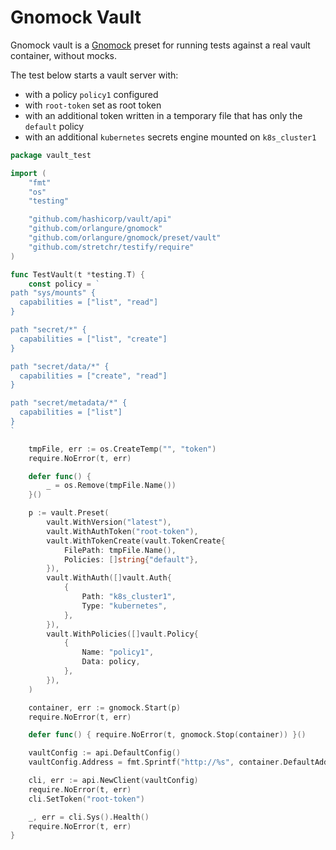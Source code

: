 # Gnomock Vault

Gnomock vault is a [Gnomock](https://github.com/orlangure/gnomock) preset
for running tests against a real vault container, without mocks.

The test below starts a vault server with:

* with a policy `policy1` configured
* with `root-token` set as root token
* with an additional token written in a temporary file that has only the `default` policy
* with an additional `kubernetes` secrets engine mounted on `k8s_cluster1`

```go
package vault_test

import (
	"fmt"
	"os"
	"testing"

	"github.com/hashicorp/vault/api"
	"github.com/orlangure/gnomock"
	"github.com/orlangure/gnomock/preset/vault"
	"github.com/stretchr/testify/require"
)

func TestVault(t *testing.T) {
	const policy = `
path "sys/mounts" {
  capabilities = ["list", "read"]
}

path "secret/*" {
  capabilities = ["list", "create"]
}

path "secret/data/*" {
  capabilities = ["create", "read"]
}

path "secret/metadata/*" {
  capabilities = ["list"]
}
`

	tmpFile, err := os.CreateTemp("", "token")
	require.NoError(t, err)

	defer func() {
		_ = os.Remove(tmpFile.Name())
	}()

	p := vault.Preset(
		vault.WithVersion("latest"),
		vault.WithAuthToken("root-token"),
		vault.WithTokenCreate(vault.TokenCreate{
			FilePath: tmpFile.Name(),
			Policies: []string{"default"},
		}),
		vault.WithAuth([]vault.Auth{
			{
				Path: "k8s_cluster1",
				Type: "kubernetes",
			},
		}),
		vault.WithPolicies([]vault.Policy{
			{
				Name: "policy1",
				Data: policy,
			},
		}),
	)

	container, err := gnomock.Start(p)
	require.NoError(t, err)

	defer func() { require.NoError(t, gnomock.Stop(container)) }()

	vaultConfig := api.DefaultConfig()
	vaultConfig.Address = fmt.Sprintf("http://%s", container.DefaultAddress())

	cli, err := api.NewClient(vaultConfig)
	require.NoError(t, err)
	cli.SetToken("root-token")

	_, err = cli.Sys().Health()
	require.NoError(t, err)
}
```


